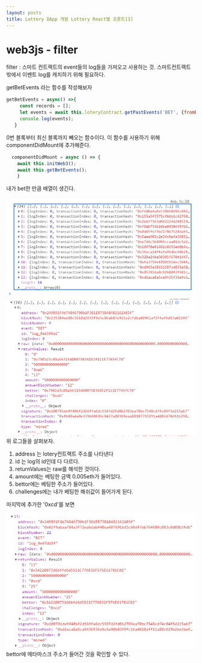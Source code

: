 ```yaml
---
layout: posts
title: Lottery DApp 개발 Lottery React웹 프론트[3]
---
```

# web3js - filter

filter : 스마트 컨트랙트의 event들의 log들을 가져오고 사용하는 것. 스마트컨트랙트 밖에서 이벤트 log를 캐치하기 위해 필요하다.


getBetEvents 라는 함수를 작성해보자


```javascript
getBetEvents = async() =>{
     const records = [];
     let events = await this.loteryContract.getPastEvents('BET', {fromBlock:0, toBlock:'latest'});
     console.log(events);
   }
```

0번 블록부터 최신 블록까지 빼오는 함수이다. 이 함수를 사용하기 위해 componentDidMount에 추가해준다.

```javascript
  componentDidMount = async () => {
    await this.initWeb3();
    await this.getBetEvents();
    }   
```

내가 bet한 만큼 배열이 생긴다.


<img src="/assets/images/4-23_8.PNG"><br/> 
<img src="/assets/images/4-23_9.PNG"><br/> 
위 로그들을 살펴보자. 
1. address 는 lotery컨트랙트 주소를 나타낸다
2. id 는 log의 id인데 다 다르다.
3. returnValues는 raw를 해석한 것이다.
4. amount에는 베팅한 금액 0.005eth가 들어있다.
5. bettor에는 베팅한 주소가 들어있다.
6. challenges에는 내가 베팅한 해쉬값이 들어가게 된다.


마지막에 추가한 '0xcd'를 보면


<img src="/assets/images/4-23_10.PNG"><br/> 
bettor에 메타마스크 주소가 들어간 것을 확인할 수 있다.
